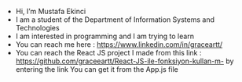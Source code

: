 - Hi, I’m Mustafa Ekinci
- I am a student of the Department of Information Systems and Technologies
- I am interested in programming and I am trying to learn
- You can reach me here : https://www.linkedin.com/in/graceartt/
- You can reach the React JS project I made from this link : https://github.com/graceeartt/React-JS-ile-fonksiyon-kullan-m- by entering the link You can get it from the App.js file
 

<!---
graceeartt/graceeartt is a ✨ special ✨ repository because its `README.md` (this file) appears on your GitHub profile.
You can click the Preview link to take a look at your changes.
--->

